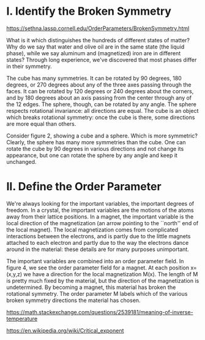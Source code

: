 # I. Identify the Broken Symmetry

https://sethna.lassp.cornell.edu/OrderParameters/BrokenSymmetry.html

What is it which distinguishes the hundreds of different states of matter? Why do we say that water and olive oil are in the same state (the liquid phase), while we say aluminum and (magnetized) iron are in different states? Through long experience, we've discovered that most phases differ in their symmetry.


The cube has many symmetries. It can be rotated by 90 degrees, 180 degrees, or 270 degrees about any of the three axes passing through the faces. It can be rotated by 120 degrees or 240 degrees about the corners, and by 180 degrees about an axis passing from the center through any of the 12 edges. The sphere, though, can be rotated by any angle. The sphere respects rotational invariance: all directions are equal. The cube is an object which breaks rotational symmetry: once the cube is there, some directions are more equal than others.

Consider figure 2, showing a cube and a sphere. Which is more symmetric? Clearly, the sphere has many more symmetries than the cube. One can rotate the cube by 90 degrees in various directions and not change its appearance, but one can rotate the sphere by any angle and keep it unchanged.

# II. Define the Order Parameter

We're always looking for the important variables, the important degrees of freedom. In a crystal, the important variables are the motions of the atoms away from their lattice positions. In a magnet, the important variable is the local direction of the magnetization (an arrow pointing to the ``north'' end of the local magnet). The local magnetization comes from complicated interactions between the electrons, and is partly due to the little magnets attached to each electron and partly due to the way the electrons dance around in the material: these details are for many purposes unimportant.

The important variables are combined into an order parameter field. In figure 4, we see the order parameter field for a magnet. At each position x=(x,y,z) we have a direction for the local magnetization M(x). The length of M is pretty much fixed by the material, but the direction of the magnetization is undetermined. By becoming a magnet, this material has broken the rotational symmetry. The order parameter M labels which of the various broken symmetry directions the material has chosen.

https://math.stackexchange.com/questions/2539181/meaning-of-inverse-temperature

https://en.wikipedia.org/wiki/Critical_exponent